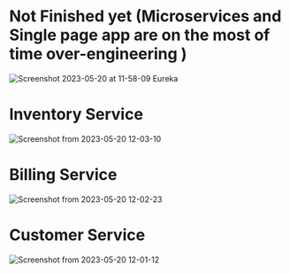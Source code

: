 # Not Finished yet (Microservices and Single page app are on the most of time over-engineering )
![Screenshot 2023-05-20 at 11-58-09 Eureka](https://github.com/ayoubAnbara/micro-ecommerce/assets/40923656/bae06978-c8a4-40c6-9db3-8d3bc768f5db)
# Inventory Service
![Screenshot from 2023-05-20 12-03-10](https://github.com/ayoubAnbara/micro-ecommerce/assets/40923656/c5338808-e223-4d27-9fe8-ded44249e277)
# Billing Service
![Screenshot from 2023-05-20 12-02-23](https://github.com/ayoubAnbara/micro-ecommerce/assets/40923656/483515b6-f780-497f-bf24-d830646965cc)
# Customer Service
![Screenshot from 2023-05-20 12-01-12](https://github.com/ayoubAnbara/micro-ecommerce/assets/40923656/6e8531c0-7ebe-41be-87a0-ed3c254d58f7)
